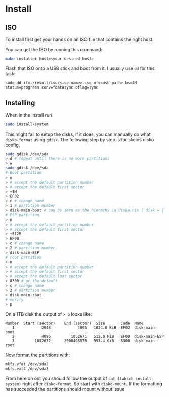 # Install
## ISO
To install first get your hands on an ISO file that contains the right host.

You can get the ISO by running this command:
```bash
make installer host=<your desired host>
```

Flash that ISO onto a USB stick and boot from it. I usually use `dd` for this task:
```
sudo dd if=./result/iso/<iso-name>.iso of=<usb-path> bs=4M status=progress conv=fdatasync oflag=sync
```

## Installing

When in the install run
```bash
sudo install-system
```

This might fail to setup the disks, if it does, you can manually do what `disko-format` using `gdisk`. The following step by step is for skeins disko config.

```bash
sudo gdisk /dev/sda
> d # repeat until there is no more partitions
> w
sudo gdisk /dev/sda
# Boot partition
> n
> # accept the default partition number
> # accept the default first sector
> +1M
> EF02
> c # change name
> 1 # partition number
> disk-main-boot # can be seen as the hierachy in disko.nix { disk = { main = { partitions = { boot }}}}
# ESP partition
> n
> # accept the default partition number
> # accept the default first sector
> +512M
> EF00
> c # change name
> 2 # partition number
> disk-main-ESP
# root partition
> n
> # accept the default partition number
> # accept the default first sector
> # accept the default last sector
> 8300 # or the default
> c # change name
> 2 # partition number
> disk-main-root
# verify
> p
```

On a 1TB disk the output of `> p` looks like:
```
Number  Start (sector)    End (sector)  Size       Code  Name
   1            2048            4095   1024.0 KiB  EF02  disk-main-boot
   2            4096         1052671   512.0 MiB   EF00  disk-main-ESP
   3         1052672      2000408575   953.4 GiB   8300  disk-main-root
```

Now format the partitions with:
```bash
mkfs.vfat /dev/sda2
mkfs.ext4 /dev/sda3
```

From here on out you should follow the output of `cat $(which install-system)` right after `disko-format`. So start with `disko-mount`. If the formatting has succeeded the partitions should mount without issue.


